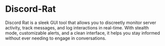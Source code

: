 # Discord-Rat
Discord Rat is a sleek GUI tool that allows you to discreetly monitor server activity, track messages, and log interactions in real-time. With stealth mode, customizable alerts, and a clean interface, it helps you stay informed without ever needing to engage in conversations.

